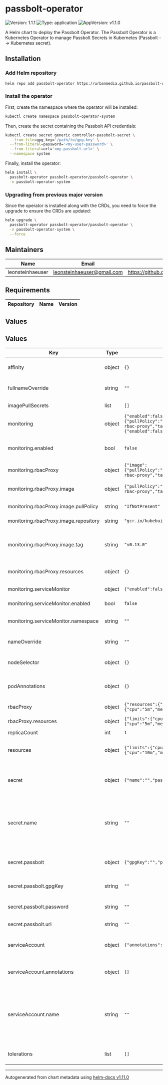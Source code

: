 # passbolt-operator

![Version: 1.1.1](https://img.shields.io/badge/Version-1.1.1-informational?style=flat-square) ![Type: application](https://img.shields.io/badge/Type-application-informational?style=flat-square) ![AppVersion: v1.1.0](https://img.shields.io/badge/AppVersion-v1.1.0-informational?style=flat-square)

A Helm chart to deploy the Passbolt Operator. The Passbolt Operator is a Kubernetes Operator to manage Passbolt Secrets in Kubernetes (Passbolt --> Kubernetes secret).

## Installation

### Add Helm repository

```bash
helm repo add passbolt-operator https://urbanmedia.github.io/passbolt-operator-helm
```

### Install the operator

First, create the namespace where the operator will be installed:

```bash
kubectl create namespace passbolt-operator-system
```

Then, create the secret containing the Passbolt API credentials:

```bash
kubectl create secret generic controller-passbolt-secret \
  --from-file=gpg_key='/path/to/gpg.key' \
  --from-literal=password='<my-user-password>' \
  --from-literal=url='<my-passbolt-url>' \
  --namespace system
```

Finally, install the operator:

```bash
helm install \
  passbolt-operator passbolt-operator/passbolt-operator \
  -n passbolt-operator-system
```

### Upgrading from previous major version

Since the operator is installed along with the CRDs, you need to force the upgrade to ensure the CRDs are updated:

```bash
helm upgrade \
  passbolt-operator passbolt-operator/passbolt-operator \
  -n passbolt-operator-system \
  --force
```

## Maintainers

| Name | Email | Url |
| ---- | ------ | --- |
| leonsteinhaeuser | <leonsteinhaeuser@gmail.com> | <https://github.com/leonsteinhaeuser> |

## Requirements

| Repository | Name | Version |
|------------|------|---------|

## Values

## Values

| Key | Type | Default | Description |
|-----|------|---------|-------------|
| affinity | object | `{}` | Affinity to use for the deployment |
| fullnameOverride | string | `""` | Full name to use for the deployment |
| imagePullSecrets | list | `[]` | Image pull secrets |
| monitoring | object | `{"enabled":false,"rbacProxy":{"image":{"pullPolicy":"IfNotPresent","repository":"gcr.io/kubebuilder/kube-rbac-proxy","tag":"v0.13.0"},"resources":{}},"serviceMonitor":{"enabled":false,"namespace":""}}` | Monitoring configuration |
| monitoring.enabled | bool | `false` | Enable Prometheus Operator Monitoring |
| monitoring.rbacProxy | object | `{"image":{"pullPolicy":"IfNotPresent","repository":"gcr.io/kubebuilder/kube-rbac-proxy","tag":"v0.13.0"},"resources":{}}` | RBAC Proxy configuration |
| monitoring.rbacProxy.image | object | `{"pullPolicy":"IfNotPresent","repository":"gcr.io/kubebuilder/kube-rbac-proxy","tag":"v0.13.0"}` | Image to use for the RBAC Proxy |
| monitoring.rbacProxy.image.pullPolicy | string | `"IfNotPresent"` | Image pull policy |
| monitoring.rbacProxy.image.repository | string | `"gcr.io/kubebuilder/kube-rbac-proxy"` | Image repository |
| monitoring.rbacProxy.image.tag | string | `"v0.13.0"` | Tag overrides the image tag whose default is the chart appVersion. |
| monitoring.rbacProxy.resources | object | `{}` | RBAC Proxy resource configuration |
| monitoring.serviceMonitor | object | `{"enabled":false,"namespace":""}` | ServiceMonitor configuration |
| monitoring.serviceMonitor.enabled | bool | `false` | Enable ServiceMonitor |
| monitoring.serviceMonitor.namespace | string | `""` | Service Monitor namespace |
| nameOverride | string | `""` | Name to use for the deployment |
| nodeSelector | object | `{}` | Node selector to use for the deployment |
| podAnnotations | object | `{}` | Pod annotations to add to the deployment |
| rbacProxy | object | `{"resources":{"limits":{"cpu":"500m","memory":"128Mi"},"requests":{"cpu":"5m","memory":"64Mi"}}}` | rbac proxy configuration |
| rbacProxy.resources | object | `{"limits":{"cpu":"500m","memory":"128Mi"},"requests":{"cpu":"5m","memory":"64Mi"}}` | resource configuration |
| replicaCount | int | `1` | Replicas count |
| resources | object | `{"limits":{"cpu":"500m","memory":"128Mi"},"requests":{"cpu":"10m","memory":"64Mi"}}` | Controller container resource configuration |
| secret | object | `{"name":"","passbolt":{"gpgKey":"","password":"","url":""}}` | Secret configuration to authenticate with the Passbolt API |
| secret.name | string | `""` | Name of the secret to use If not set, we expect the user to pass in the credentials via the values file |
| secret.passbolt | object | `{"gpgKey":"","password":"","url":""}` | The passbolt API authentication configuration |
| secret.passbolt.gpgKey | string | `""` | The passbolt API User GPG key |
| secret.passbolt.password | string | `""` | The passbolt API User passphrase |
| secret.passbolt.url | string | `""` | The passbolt API URL |
| serviceAccount | object | `{"annotations":{},"name":""}` | Service account to use for the deployment |
| serviceAccount.annotations | object | `{}` | Annotations to add to the service account |
| serviceAccount.name | string | `""` | The name of the service account to use. If not set, a name is generated using the fullname template |
| tolerations | list | `[]` | Tolerations to use for the deployment |

----------------------------------------------
Autogenerated from chart metadata using [helm-docs v1.11.0](https://github.com/norwoodj/helm-docs/releases/v1.11.0)
